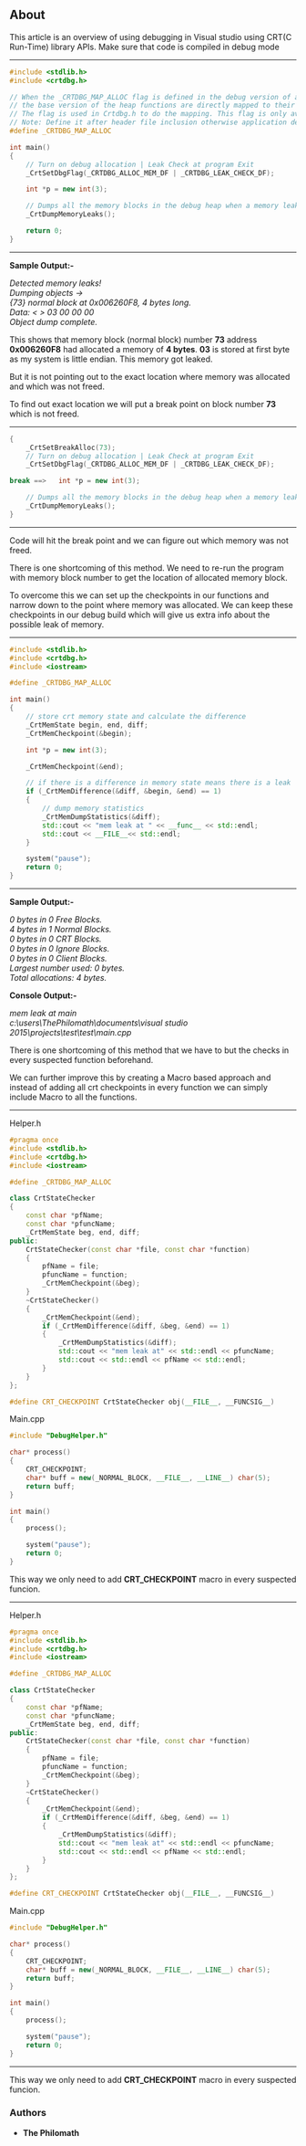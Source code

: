 ## About
This article is an overview of using debugging in Visual studio using CRT(C Run-Time) library APIs. Make sure that code is compiled in debug mode

------
```cpp
#include <stdlib.h>
#include <crtdbg.h>

// When the _CRTDBG_MAP_ALLOC flag is defined in the debug version of an application,
// the base version of the heap functions are directly mapped to their debug versions.
// The flag is used in Crtdbg.h to do the mapping. This flag is only available when the _DEBUG flag has been defined in the application.
// Note: Define it after header file inclusion otherwise application debugging will be very slow as the mapping will also be enabled in header file.
#define _CRTDBG_MAP_ALLOC

int main()
{
    // Turn on debug allocation | Leak Check at program Exit
    _CrtSetDbgFlag(_CRTDBG_ALLOC_MEM_DF | _CRTDBG_LEAK_CHECK_DF);

    int *p = new int(3);

    // Dumps all the memory blocks in the debug heap when a memory leak has occurred
    _CrtDumpMemoryLeaks();

    return 0;
}
```
------

**Sample Output:-**

  _Detected memory leaks!  
   Dumping objects ->  
   {73} normal block at 0x006260F8, 4 bytes long.  
    Data: <    > 03 00 00 00  
   Object dump complete._

This shows that memory block (normal block) number **73** address **0x006260F8** had allocated a memory of **4 bytes**.
**03** is stored at first byte as my system is little endian.
This memory got leaked.

But it is not pointing out to the exact location where memory was allocated and which was not freed.

To find out exact location we will put a break point on block number **73** which is not freed.

------
```cpp
{
    _CrtSetBreakAlloc(73);
    // Turn on debug allocation | Leak Check at program Exit
    _CrtSetDbgFlag(_CRTDBG_ALLOC_MEM_DF | _CRTDBG_LEAK_CHECK_DF);

break ==>   int *p = new int(3);

    // Dumps all the memory blocks in the debug heap when a memory leak has occurred
    _CrtDumpMemoryLeaks();
}
```
------

Code will hit the break point and we can figure out which memory was not freed.

There is one shortcoming of this method.
We need to re-run the program with memory block number to get the location of allocated memory block.

To overcome this we can set up the checkpoints in our functions and narrow down to the point where memory was allocated. We can keep these checkpoints in our debug build which will give us extra info about the possible leak of memory.

-----
```cpp
#include <stdlib.h>
#include <crtdbg.h>
#include <iostream>

#define _CRTDBG_MAP_ALLOC

int main()
{
    // store crt memory state and calculate the difference
    _CrtMemState begin, end, diff;
    _CrtMemCheckpoint(&begin);

    int *p = new int(3);

    _CrtMemCheckpoint(&end);

    // if there is a difference in memory state means there is a leak
    if (_CrtMemDifference(&diff, &begin, &end) == 1)
    {
        // dump memory statistics
        _CrtMemDumpStatistics(&diff);
        std::cout << "mem leak at " << __func__ << std::endl;
        std::cout << __FILE__<< std::endl;
    }

    system("pause");
    return 0;
}
```
-----

**Sample Output:-**

  _0 bytes in 0 Free Blocks.  
   4 bytes in 1 Normal Blocks.  
   0 bytes in 0 CRT Blocks.  
   0 bytes in 0 Ignore Blocks.  
   0 bytes in 0 Client Blocks.  
   Largest number used: 0 bytes.  
   Total allocations: 4 bytes._

**Console Output:-**

  _mem leak at main  
   c:\users\ThePhilomath\documents\visual studio 2015\projects\test\test\main.cpp_

There is one shortcoming of this method that we have to but the checks in every suspected function beforehand.


We can further improve this by creating a Macro based approach and instead of adding all  crt checkpoints in every function we can simply include Macro to all the functions.

-----
Helper.h
```cpp
#pragma once
#include <stdlib.h>
#include <crtdbg.h>
#include <iostream>

#define _CRTDBG_MAP_ALLOC

class CrtStateChecker
{
    const char *pfName;
    const char *pfuncName;
    _CrtMemState beg, end, diff;
public:
    CrtStateChecker(const char *file, const char *function)
    {
        pfName = file;
        pfuncName = function;
        _CrtMemCheckpoint(&beg);
    }
    ~CrtStateChecker()
    {
        _CrtMemCheckpoint(&end);
        if (_CrtMemDifference(&diff, &beg, &end) == 1)
        {
            _CrtMemDumpStatistics(&diff);
            std::cout << "mem leak at" << std::endl << pfuncName;
            std::cout << std::endl << pfName << std::endl;
        }
    }
};

#define CRT_CHECKPOINT CrtStateChecker obj(__FILE__, __FUNCSIG__)
```

Main.cpp

```cpp
#include "DebugHelper.h"

char* process()
{
    CRT_CHECKPOINT;
    char* buff = new(_NORMAL_BLOCK, __FILE__, __LINE__) char(5);
    return buff;
}

int main()
{
    process();

    system("pause");
    return 0;
}
```

This way we only need to add **CRT_CHECKPOINT** macro in every suspected funcion.


-----
Helper.h
```cpp
#pragma once
#include <stdlib.h>
#include <crtdbg.h>
#include <iostream>

#define _CRTDBG_MAP_ALLOC

class CrtStateChecker
{
    const char *pfName;
    const char *pfuncName;
    _CrtMemState beg, end, diff;
public:
    CrtStateChecker(const char *file, const char *function)
    {
        pfName = file;
        pfuncName = function;
        _CrtMemCheckpoint(&beg);
    }
    ~CrtStateChecker()
    {
        _CrtMemCheckpoint(&end);
        if (_CrtMemDifference(&diff, &beg, &end) == 1)
        {
            _CrtMemDumpStatistics(&diff);
            std::cout << "mem leak at" << std::endl << pfuncName;
            std::cout << std::endl << pfName << std::endl;
        }
    }
};

#define CRT_CHECKPOINT CrtStateChecker obj(__FILE__, __FUNCSIG__)
```

Main.cpp

```cpp
#include "DebugHelper.h"

char* process()
{
    CRT_CHECKPOINT;
    char* buff = new(_NORMAL_BLOCK, __FILE__, __LINE__) char(5);
    return buff;
}

int main()
{
    process();

    system("pause");
    return 0;
}
```
-----

This way we only need to add **CRT_CHECKPOINT** macro in every suspected funcion.

### Authors

* **The Philomath**
